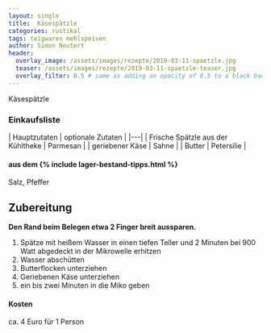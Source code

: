 ```yaml
---
layout: single
title:  Käsespätzle
categories: rustikal
tags: teigwaren mehlspeisen
author: Simon Neutert
header:
  overlay_image: /assets/images/rezepte/2019-03-11-spaetzle.jpg
  teaser: /assets/images/rezepte/2019-03-11-spaetzle-teaser.jpg
  overlay_filter: 0.5 # same as adding an opacity of 0.5 to a black background
---
```


Käsespätzle

### Einkaufsliste

| Hauptzutaten | optionale Zutaten |
|---|
| Frische Spätzle aus der Kühltheke | Parmesan |
| geriebener Käse | Sahne |
| Butter | Petersilie |

#### aus dem {% include lager-bestand-tipps.html %}

Salz, Pfeffer

## Zubereitung

__Den Rand beim Belegen etwa 2 Finger breit aussparen.__

1. Spätze mit heißem Wasser in einen tiefen Teller und 2 Minuten bei 900 Watt abgedeckt in der Mikrowelle erhitzen
2. Wasser abschütten
3. Butterflocken unterziehen
4. Geriebenen Käse unterziehen
5. ein bis zwei Minuten in die Miko geben

#### Kosten

ca. 4 Euro für 1 Person
